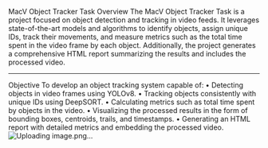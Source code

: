 MacV Object Tracker Task
Overview
The MacV Object Tracker Task is a project focused on object detection and tracking in video feeds. It leverages state-of-the-art models and algorithms to identify objects, assign unique IDs, track their movements, and measure metrics such as the total time spent in the video frame by each object. Additionally, the project generates a comprehensive HTML report summarizing the results and includes the processed video.
________________________________________
Objective
To develop an object tracking system capable of:
•	Detecting objects in video frames using YOLOv8.
•	Tracking objects consistently with unique IDs using DeepSORT.
•	Calculating metrics such as total time spent by objects in the video.
•	Visualizing the processed results in the form of bounding boxes, centroids, trails, and timestamps.
•	Generating an HTML report with detailed metrics and embedding the processed video.
![Uploading image.png…]()
